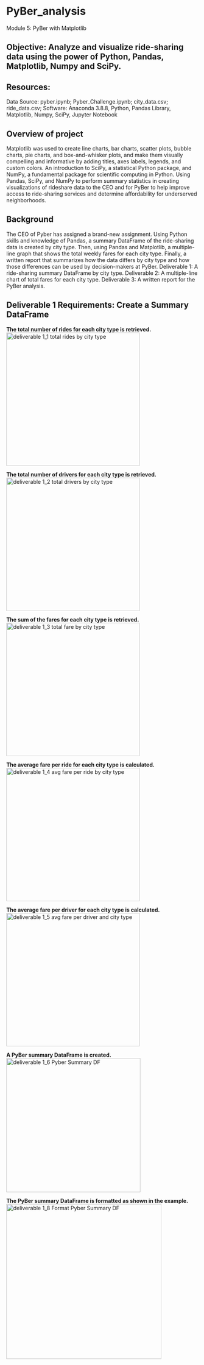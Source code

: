 # PyBer_analysis
Module 5: PyBer with Matplotlib 
## Objective: Analyze and visualize ride-sharing data using the power of Python, Pandas, Matplotlib, Numpy and SciPy.
## Resources: 
Data Source:  pyber.ipynb; Pyber_Challenge.ipynb; city_data.csv; ride_data.csv; 
Software: Anaconda 3.8.8, Python, Pandas Library, Matplotlib, Numpy, SciPy, Jupyter Notebook
## Overview of project
Matplotlib was used to create line charts, bar charts, scatter plots, bubble charts, pie charts, and box-and-whisker plots, and make them visually compelling and informative by adding titles, axes labels, legends, and custom colors. An introduction to SciPy, a statistical Python package, and NumPy, a fundamental package for scientific computing in Python. Using Pandas, SciPy, and NumPy to perform summary statistics in creating visualizations of rideshare data to the CEO and for PyBer to help improve access to ride-sharing services and determine affordability for underserved neighborhoods.
## Background
The CEO of Pyber has assigned a brand-new assignment. Using Python skills and knowledge of Pandas, a summary DataFrame of the ride-sharing data is created by city type. Then, using Pandas and Matplotlib,  a multiple-line graph that shows the total weekly fares for each city type. Finally, a written report that summarizes how the data differs by city type and how those differences can be used by decision-makers at PyBer.
Deliverable 1: A ride-sharing summary DataFrame by city type.
Deliverable 2: A multiple-line chart of total fares for each city type.
Deliverable 3: A written report for the PyBer analysis.

## Deliverable 1 Requirements: Create a Summary DataFrame

**The total number of rides for each city type is retrieved.** 
<img width="350" alt="deliverable 1_1 total rides by city type" src="https://user-images.githubusercontent.com/85860367/126891943-37b66c03-20ca-4456-89ac-cb65cdd54f66.png">

**The total number of drivers for each city type is retrieved.**
<img width="350" alt="deliverable 1_2 total drivers by city type" src="https://user-images.githubusercontent.com/85860367/126891961-b99865fe-d7f8-4303-ad5f-e308e69949c5.png">

**The sum of the fares for each city type is retrieved.** 
<img width="350" alt="deliverable 1_3 total fare by city type" src="https://user-images.githubusercontent.com/85860367/126891976-e14498dd-1f68-43e7-b077-b54dc253e193.png">

**The average fare per ride for each city type is calculated.** 
<img width="350" alt="deliverable 1_4 avg fare per ride by city type" src="https://user-images.githubusercontent.com/85860367/126891997-c01a98c5-ce72-45df-9aee-f82dd94a1f8d.png">

**The average fare per driver for each city type is calculated.** 
<img width="350" alt="deliverable 1_5 avg fare per driver and city type" src="https://user-images.githubusercontent.com/85860367/126892015-dde55736-a3f9-4bbf-9f25-8a2a2b3793ca.png">

**A PyBer summary DataFrame is created.** 
<img width="352" alt="deliverable 1_6 Pyber Summary DF" src="https://user-images.githubusercontent.com/85860367/126892028-0f540841-d714-4889-88ab-dd09da0abf1c.png">

**The PyBer summary DataFrame is formatted as shown in the example.** 
<img width="407" alt="deliverable 1_8 Format Pyber Summary DF" src="https://user-images.githubusercontent.com/85860367/126892062-9f741409-63f3-456a-b1c7-c23783c1a6bb.png">
